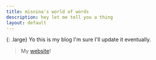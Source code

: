 ```yaml
---
title: misnina's world of words
description: hey let me tell you a thing
layout: default
---
```


{: .large}
Yo this is my blog I'm sure I'll update it eventually.

> My [website](https://misnina.com)!



